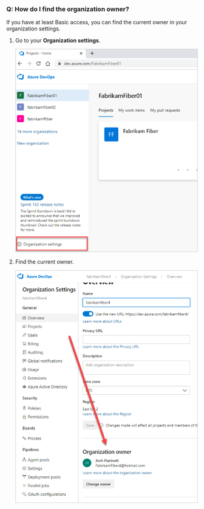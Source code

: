 ### Q: How do I find the organization owner?

If you have at least Basic access, you can find the current owner in your organization settings.

1.	Go to your **Organization settings**.

    ![Open Organization settings](media/settings/open-admin-settings-vert.png)	

2.	Find the current owner.

    ![Find the current owner in organization information](media/find-organization-owner.png)


